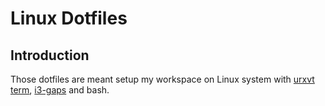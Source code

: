# Linux Dotfiles

## Introduction

Those dotfiles are meant setup my workspace on Linux system with [urxvt term](https://linux.die.net/man/1/urxvt), [i3-gaps](https://github.com/Airblader/i3) and bash.

